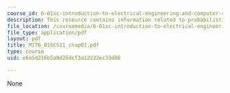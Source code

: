 ```yaml
---
course_id: 6-01sc-introduction-to-electrical-engineering-and-computer-science-i-spring-2011
description: This resource contains information related to probabilistic state estimation.
file_location: /coursemedia/6-01sc-introduction-to-electrical-engineering-and-computer-science-i-spring-2011/e6a5d216b5a9d26dcf3a12222ec33d86_MIT6_01SCS11_chap07.pdf
file_type: application/pdf
layout: pdf
title: MIT6_01SCS11_chap07.pdf
type: course
uid: e6a5d216b5a9d26dcf3a12222ec33d86

---
```

None